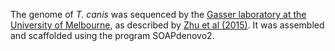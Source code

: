 [//]: # (Created by ./bin/manage_files.pl from ./species/Toxocara_canis/PRJNA248777/Toxocara_canis_PRJNA248777.assembly.html on Thu Jun 11 13:46:10 2020)
The genome of _T. canis_ was sequenced by the [Gasser laboratory at the University of Melbourne](http://www.gasserlab.org/), as described by [Zhu et al (2015)](http://europepmc.org/abstract/MED/25649139). It was assembled and scaffolded using the program SOAPdenovo2.
